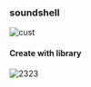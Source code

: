 ### soundshell
![cust](https://user-images.githubusercontent.com/41709736/77847003-30f13480-71fd-11ea-980d-16466c6282cb.png)

#### Create with library
![2323](https://user-images.githubusercontent.com/41709736/77847068-92190800-71fd-11ea-9ae5-d959301dcc9f.png)

